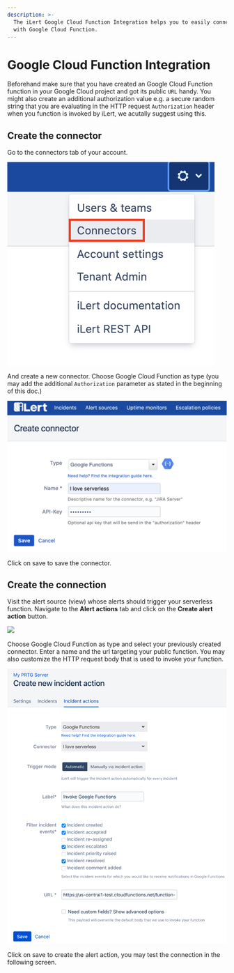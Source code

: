 ```yaml
---
description: >-
  The iLert Google Cloud Function Integration helps you to easily connect iLert
  with Google Cloud Function.
---
```


# Google Cloud Function Integration

Beforehand make sure that you have created an Google Cloud Function function in your Google Cloud project and got its public `URL` handy. You might also create an additional authorization value e.g. a secure random string that you are evaluating in the HTTP request `Authorization` header when you function is invoked by iLert, we acutally suggest using this.

## Create the connector <a href="#connector" id="connector"></a>

Go to the connectors tab of your account.

![](../.gitbook/assets/s1.png)

And create a new connector. Choose Google Cloud Function as type (you may add the additional `Authorization` parameter as stated in the beginning of this doc.)

![](<../.gitbook/assets/s2 (2).png>)

Click on save to save the connector.

## Create the connection <a href="#connection" id="connection"></a>

Visit the alert source (view) whose alerts should trigger your serverless function. Navigate to the **Alert actions** tab and click on the **Create alert action** button.

![](<../.gitbook/assets/new\_incident\_action (4).png>)

Choose Google Cloud Function as type and select your previously created connector. Enter a name and the url targeting your public function. You may also customize the HTTP request body that is used to invoke your function.

![](<../.gitbook/assets/ilert (65).png>)

Click on save to create the alert action, you may test the connection in the following screen.
